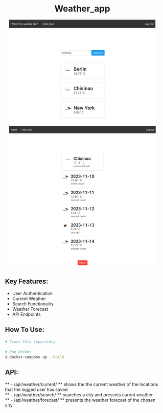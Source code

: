 
<h1 align="center">
  <br>
  Weather_app
  <br>
</h1>
<p align="center">
<img src="img/img1.png" alt="Demo Image 1" title=" ">
<img src="img/img2.png" alt="Demo Image 1" title=" ">
</p>

## Key Features:

* User Authentication
* Current Weather
* Search Functionality
* Weather Forecast
* API Endpoints

## How To Use:

```bash
# Clone this repository

# Run Docker
$ docker-compose up --build

```

##  API:
** - /api/weather/current/ ** shows the the current weather of the locations that the logged user has saved
<br>
**  - /api/weather/search/<city> ** searches a city and presents curent weather
<br>
** - /api/weather/forecast/<city>  ** presents the weather forecast of the chosen city
<br>

